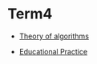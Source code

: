 # Term4

+ [Theory of algorithms](https://github.com/liub0v/BSU-labs/tree/master/TA)


+ [Educational Practice](https://github.com/liub0v/BSU-labs/tree/master/Practice)



